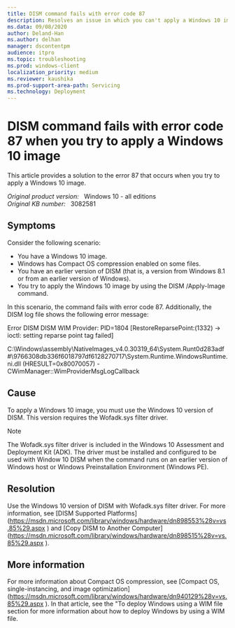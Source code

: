 ```yaml
---
title: DISM command fails with error code 87
description: Resolves an issue in which you can't apply a Windows 10 image.
ms.data: 09/08/2020
author: Deland-Han
ms.author: delhan
manager: dscontentpm
audience: itpro
ms.topic: troubleshooting
ms.prod: windows-client
localization_priority: medium
ms.reviewer: kaushika
ms.prod-support-area-path: Servicing
ms.technology: Deployment
---
```

# DISM command fails with error code 87 when you try to apply a Windows 10 image

This article provides a solution to the error 87 that occurs when you try to apply a Windows 10 image.

_Original product version:_ &nbsp; Windows 10 - all editions  
_Original KB number:_ &nbsp; 3082581

## Symptoms

Consider the following scenario:
- You have a Windows 10 image.
- Windows has Compact OS compression enabled on some files.
- You have an earlier version of DISM (that is, a version from Windows 8.1 or from an earlier version of Windows).
- You try to apply the Windows 10 image by using the DISM /Apply-Image command.

In this scenario, the command fails with error code 87. Additionally, the DISM log file shows the following error message:

Error DISM DISM WIM Provider: PID=1804 [RestoreReparsePoint:(1332) -> ioctl: setting reparse point tag failed]

C:\Windows\assembly\NativeImages_v4.0.30319_64\System.Runt0d283adf#\9766308db336f6018797df6128270717\System.Runtime.WindowsRuntime.ni.dll (HRESULT=0x80070057) - CWimManager::WimProviderMsgLogCallback

## Cause

To apply a Windows 10 image, you must use the Windows 10 version of DISM. This version requires the Wofadk.sys filter driver.

> [!NOTE]
>  The Wofadk.sys filter driver is included in the Windows 10 Assessment and Deployment Kit (ADK). The driver must be installed and configured to be used with Window 10 DISM when the command runs on an earlier version of Windows host or Windows Preinstallation Environment (Windows PE).

## Resolution

Use the Windows 10 version of DISM with Wofadk.sys filter driver. For more information, see [DISM Supported Platforms](https://msdn.microsoft.com/library/windows/hardware/dn898553%28v=vs.85%29.aspx <!--ERROR-->) and [Copy DISM to Another Computer](https://msdn.microsoft.com/library/windows/hardware/dn898515%28v=vs.85%29.aspx <!--ERROR-->).

## More information

For more information about Compact OS compression, see [Compact OS, single-instancing, and image optimization](https://msdn.microsoft.com/library/windows/hardware/dn940129%28v=vs.85%29.aspx <!--ERROR-->). In that article, see the "To deploy Windows using a WIM file section for more information about how to deploy Windows by using a WIM file.
